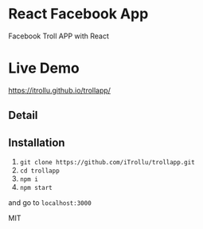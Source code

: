 # React Facebook App

Facebook Troll APP with React

# Live Demo

https://itrollu.github.io/trollapp/


## Detail

## Installation

1. `git clone https://github.com/iTrollu/trollapp.git`
2. `cd trollapp`
3. `npm i`
4. `npm start`

and go to `localhost:3000`

MIT
